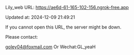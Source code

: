 Lily_web URL: https://ae6d-61-165-102-156.ngrok-free.app

Updated at: 2024-12-09 21:49:21

If you cannot open this URL, the server might be down.

Please contact: 

goley04@foxmail.com Or Wechat:GL_yeaH